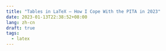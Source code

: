 ```yaml
---
title: "Tables in LaTeX – How I Cope With the PITA in 2023"
date: 2023-01-13T22:38:52+08:00
lang: zh-cn
draft: true
tags:
  - latex
---
```


